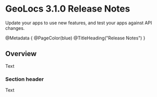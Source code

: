 # GeoLocs 3.1.0 Release Notes

Update your apps to use new features, and test your apps against API changes.

@Metadata {
    @PageColor(blue)
    @TitleHeading("Release Notes")
}

## Overview

Text

### Section header

Text
